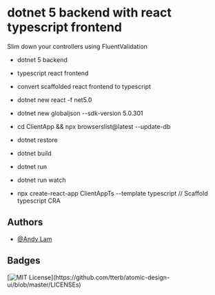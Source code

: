 # dotnet 5 backend with react typescript frontend

Slim down your controllers using FluentValidation

- dotnet 5 backend
- typescript react frontend
- convert scaffolded react frontend to typescript

- dotnet new react -f net5.0  
- dotnet new globaljson --sdk-version 5.0.301
- cd ClientApp && npx browserslist@latest --update-db
- dotnet restore
- dotnet build
- dotnet run
- dotnet run watch

- npx create-react-app ClientAppTs --template typescript // Scaffold typescript CRA

## Authors

- [@Andy Lam](https://www.github.com/typesafedev)

  
## Badges
[![MIT License](https://img.shields.io/apm/l/atomic-design-ui.svg?)](https://github.com/tterb/atomic-design-ui/blob/master/LICENSEs)